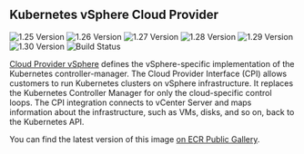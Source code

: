 ## **Kubernetes vSphere Cloud Provider**
![1.25 Version](https://img.shields.io/badge/1--25%20version-v1.25.3-blue)
![1.26 Version](https://img.shields.io/badge/1--26%20version-v1.26.2-blue)
![1.27 Version](https://img.shields.io/badge/1--27%20version-v1.27.0-blue)
![1.28 Version](https://img.shields.io/badge/1--28%20version-v1.28.1-blue)
![1.29 Version](https://img.shields.io/badge/1--29%20version-v1.29.1-blue)
![1.30 Version](https://img.shields.io/badge/1--30%20version-v1.30.2-blue)
![Build Status](https://codebuild.us-west-2.amazonaws.com/badges?uuid=eyJlbmNyeXB0ZWREYXRhIjoiYzQ3dzRvZHVqU2MvYnVuMzB3QmRZdVd1U1RabVorWnlqTXBYUGxDSGk2NXJXUU12c3pLQ25CQUdaQmlNUE84S0JIVVZUU0ozeTJJb3J0NWxNejNSbzk4PSIsIml2UGFyYW1ldGVyU3BlYyI6IkhLNTZwQ0hiZDZVUzVRdXYiLCJtYXRlcmlhbFNldFNlcmlhbCI6MX0%3D&branch=main)

[Cloud Provider vSphere](https://github.com/kubernetes/cloud-provider-vsphere) defines the vSphere-specific implementation of the Kubernetes controller-manager. The Cloud Provider Interface (CPI) allows customers to run Kubernetes clusters on vSphere infrastructure. It replaces the Kubernetes Controller Manager for only the cloud-specific control loops. The CPI integration connects to vCenter Server and maps information about the infrastructure, such as VMs, disks, and so on, back to the Kubernetes API.

You can find the latest version of this image [on ECR Public Gallery](https://gallery.ecr.aws/eks-anywhere/kubernetes/cloud-provider-vsphere/cpi/manager).
